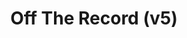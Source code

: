 ---
abv: 6.0%
alt:
availability: Keg
bitterness: 
description: Version 5 of our rotating hops series. Full bodied, hazy, and balanced. Motueka, Ella, and Vic Secret Hops.
gravity: 
hops: 
ibu: N/A
img: off-the-record-v5.jpg
layout: beer
malt: 
modal-id: off-the-record-v5
title: Off The Record (v5)
on-tap: nope
sourness: 
style: Hazy IPA
---